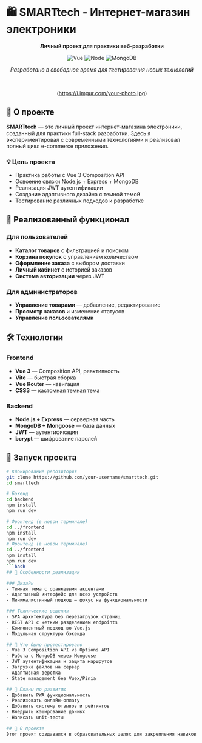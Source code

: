# 🛍️ SMARTtech - Интернет-магазин электроники

<div align="center">

**Личный проект для практики веб-разработки**

![Vue](https://img.shields.io/badge/Vue.js-3-4FC08D?logo=vuedotjs)
![Node](https://img.shields.io/badge/Node.js-Express-339933?logo=nodedotjs)
![MongoDB](https://img.shields.io/badge/MongoDB-47A248?logo=mongodb)

*Разработано в свободное время для тестирования новых технологий*

<br>

(https://i.imgur.com/your-photo.jpg)  


</div>

## 📌 О проекте

**SMARTtech** — это личный проект интернет-магазина электроники, созданный для практики full-stack разработки. Здесь я экспериментировал с современными технологиями и реализовал полный цикл e-commerce приложения.

### 💡 Цель проекта
- Практика работы с Vue 3 Composition API  
- Освоение связки Node.js + Express + MongoDB  
- Реализация JWT аутентификации  
- Создание адаптивного дизайна с темной темой  
- Тестирование различных подходов к разработке  

## 🎯 Реализованный функционал

### Для пользователей
- **Каталог товаров** с фильтрацией и поиском  
- **Корзина покупок** с управлением количеством  
- **Оформление заказа** с выбором доставки  
- **Личный кабинет** с историей заказов  
- **Система авторизации** через JWT  

### Для администраторов
- **Управление товарами** — добавление, редактирование  
- **Просмотр заказов** и изменение статусов  
- **Управление пользователями**  

## 🛠️ Технологии

### Frontend
- **Vue 3** — Composition API, реактивность  
- **Vite** — быстрая сборка  
- **Vue Router** — навигация  
- **CSS3** — кастомная темная тема  

### Backend
- **Node.js + Express** — серверная часть  
- **MongoDB + Mongoose** — база данных  
- **JWT** — аутентификация  
- **bcrypt** — шифрование паролей  

## 🚀 Запуск проекта

```bash
# Клонирование репозитория
git clone https://github.com/your-username/smarttech.git
cd smarttech

# Бэкенд
cd backend
npm install
npm run dev

# Фронтенд (в новом терминале)
cd ../frontend
npm install
npm run dev
# Фронтенд (в новом терминале)
cd ../frontend
npm install
npm run dev
```bash
## 🎨 Особенности реализации

### Дизайн
- Темная тема с оранжевыми акцентами  
- Адаптивный интерфейс для всех устройств  
- Минималистичный подход — фокус на функциональности  

### Технические решения
- SPA архитектура без перезагрузок страниц  
- REST API с четким разделением endpoints  
- Компонентный подход во Vue.js  
- Модульная структура бэкенда  

## 📝 Что было протестировано
- Vue 3 Composition API vs Options API  
- Работа с MongoDB через Mongoose  
- JWT аутентификация и защита маршрутов  
- Загрузка файлов на сервер  
- Адаптивная верстка  
- State management без Vuex/Pinia  

## 🔮 Планы по развитию
- Добавить PWA функциональность  
- Реализовать онлайн-оплату  
- Добавить систему отзывов и рейтингов  
- Внедрить кэширование данных  
- Написать unit-тесты  

## 💭 О проекте
Этот проект создавался в образовательных целях для закрепления навыков full-stack разработки. Все решения и архитектура — результат личных экспериментов и изучения документации.
